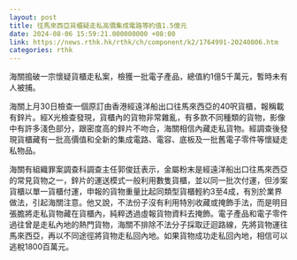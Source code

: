 ```yaml
---
layout: post
title: 往馬來西亞貨櫃疑走私高價集成電路等約值1.5億元
date: 2024-08-06 15:59:21.000000000 +08:00
link: https://news.rthk.hk/rthk/ch/component/k2/1764991-20240806.htm
categories: rthk
---
```


海關搗破一宗懷疑貨櫃走私案，檢獲一批電子產品，總值約1億5千萬元，暫時未有人被捕。

海關上月30日檢查一個原訂由香港經遠洋船出口往馬來西亞的40呎貨櫃，報稱載有鋅片。經X光檢查發現，貨櫃內的貨物非常雜亂，有多款不同種類的貨物，影像中有許多淺色部分，跟密度高的鋅片不吻合，海關相信內藏走私貨物。經調查後發現貨櫃藏有一批高價值和全新的集成電路、電容、底板及一批舊電子零件等懷疑走私物品。

海關有組織罪案調查科調查主任郭俊廷表示，金屬粉末是經遠洋船出口往馬來西亞的常見貨物之一，鋅片的運送模式一般利用數隻貨櫃，並以同一批次付運，但涉案貨櫃以單一貨櫃付運，申報的貨物重量比起同類型貨櫃輕約3至4成，有別於業界做法，引起海關注意。他又說，不法份子沒有利用特別收藏或掩飾手法，而是明目張膽將走私貨物藏在貨櫃內，純粹透過虛報貨物資料去掩飾。電子產品和電子零件過往曾是走私內地的熱門貨物，海關不排除不法分子採取迂迴路線，先將貨物運往馬來西亞，再以不同途徑將貨物走私回內地。如果貨物成功走私回內地，相信可以逃稅1800百萬元。
